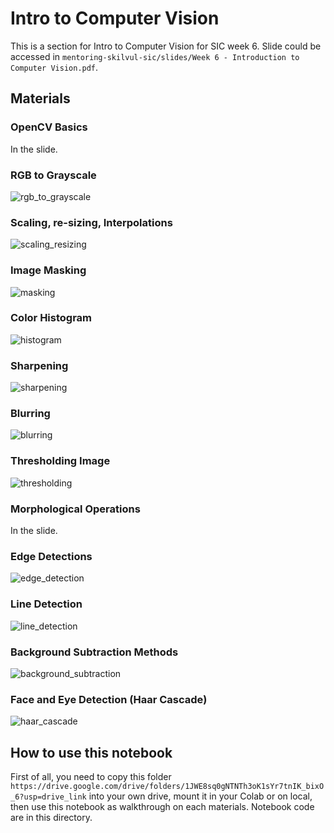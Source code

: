 # Intro to Computer Vision

This is a section for Intro to Computer Vision for SIC week 6. Slide could be accessed in `mentoring-skilvul-sic/slides/Week 6 - Introduction to Computer Vision.pdf`.

## Materials

### OpenCV Basics

In the slide.

### RGB to Grayscale

![rgb_to_grayscale](docs/rgb_to_grayscale.png)

### Scaling, re-sizing, Interpolations

![scaling_resizing](docs/scaling_resizing.png)

### Image Masking

![masking](docs/image_masking.png)

### Color Histogram

![histogram](docs/color_histogram.png)

### Sharpening

![sharpening](docs/sharpening.png)

### Blurring

![blurring](docs/blurring.png)

### Thresholding Image

![thresholding](docs/thresholding_images.png)

### Morphological Operations

In the slide.

### Edge Detections

![edge_detection](docs/edge_detection.png)

### Line Detection

![line_detection](docs/line_detection.png)

### Background Subtraction Methods

![background_subtraction](docs/background_substraction.png)

### Face and Eye Detection (Haar Cascade)

![haar_cascade](docs/face_eye_detection.png)

## How to use this notebook

First of all, you need to copy this folder `https://drive.google.com/drive/folders/1JWE8sq0gNTNTh3oK1sYr7tnIK_bixO_6?usp=drive_link` into your own drive, mount it in your Colab or on local, then use this notebook as walkthrough on each materials. Notebook code are in this directory.
